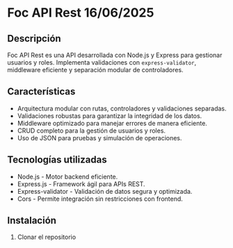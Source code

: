 # Foc API Rest 16/06/2025  

## Descripción  
Foc API Rest es una API desarrollada con Node.js y Express para gestionar usuarios y roles. Implementa validaciones con `express-validator`, middleware eficiente y separación modular de controladores.  

## Características  
- Arquitectura modular con rutas, controladores y validaciones separadas.  
- Validaciones robustas para garantizar la integridad de los datos.  
- Middleware optimizado para manejar errores de manera eficiente.  
- CRUD completo para la gestión de usuarios y roles.  
- Uso de JSON para pruebas y simulación de operaciones.  

## Tecnologías utilizadas  
- Node.js - Motor backend eficiente.  
- Express.js - Framework ágil para APIs REST.  
- Express-validator - Validación de datos segura y optimizada.  
- Cors - Permite integración sin restricciones con frontend.  

## Instalación  
1. Clonar el repositorio  
